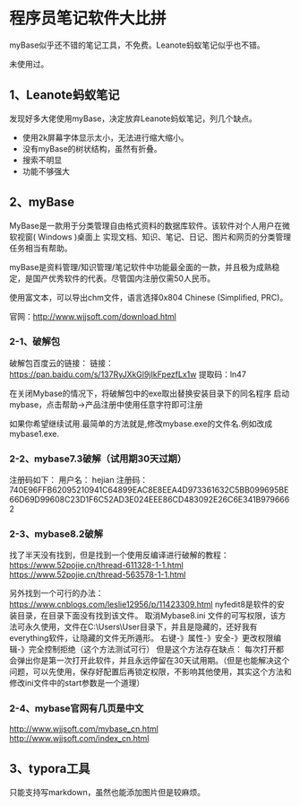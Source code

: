 # 程序员笔记软件大比拼

myBase似乎还不错的笔记工具，不免费。Leanote蚂蚁笔记似乎也不错。

未使用过。

## 1、Leanote蚂蚁笔记
发现好多大佬使用myBase，决定放弃Leanote蚂蚁笔记，列几个缺点。

- 使用2k屏幕字体显示太小，无法进行缩大缩小。
- 没有myBase的树状结构，虽然有折叠。
- 搜索不明显
- 功能不够强大

## 2、myBase
MyBase是一款用于分类管理自由格式资料的数据库软件。该软件对个人用户在微软视窗( Windows )桌面上 实现文档、知识、笔记、日记、图片和网页的分类管理任务相当有帮助。

myBase是资料管理/知识管理/笔记软件中功能最全面的一款，并且极为成熟稳定，是国产优秀软件的代表。尽管国内注册仅需50人民币。

使用富文本，可以导出chm文件，语言选择0x804 Chinese (Simplified, PRC)。

官网：http://www.wjjsoft.com/download.html

### 2-1、破解包
破解包百度云的链接：
链接：https://pan.baidu.com/s/137RyJXkGl9jIkFpezfLx1w
提取码：ln47

在关闭Mybase的情况下，将破解包中的exe取出替换安装目录下的同名程序
启动mybase，点击帮助->产品注册中使用任意字符即可注册

如果你希望继续试用.最简单的方法就是,修改mybase.exe的文件名.例如改成mybase1.exe.

### 2-2、mybase7.3破解（试用期30天过期）
注册码如下：
用户名：
hejian
注册码：740E96FFB62095210941C64899EAC8E8EEA4D973361632C5BB099695BE66D69D99608C23D1F6C52AD3E024EEE86CD483092E26C6E341B9796662

### 2-3、mybase8.2破解
找了半天没有找到，但是找到一个使用反编译进行破解的教程：
https://www.52pojie.cn/thread-611328-1-1.html
https://www.52pojie.cn/thread-563578-1-1.html

另外找到一个可行的办法：
https://www.cnblogs.com/leslie12956/p/11423309.html
nyfedit8是软件的安装目录，在目录下面没有找到该文件。
取消Mybase8.ini 文件的可写权限，该方法可永久使用，文件在C:\Users\User目录下，并且是隐藏的，还好我有everything软件，让隐藏的文件无所遁形。
右键-》属性-》安全-》更改权限编辑-》完全控制拒绝（这个方法测试可行）
但是这个方法存在缺点：
每次打开都会弹出你是第一次打开此软件，并且永远停留在30天试用期。（但是也能解决这个问题，可以先使用，保存好配置后再锁定权限，不影响其他使用，其实这个方法和修改ini文件中的start参数是一个道理）

### 2-4、mybase官网有几页是中文
http://www.wjjsoft.com/mybase_cn.html
http://www.wjjsoft.com/index_cn.html

## 3、typora工具
只能支持写markdown，虽然也能添加图片但是较麻烦。
